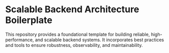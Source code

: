 # Scalable Backend Architecture Boilerplate

This repository provides a foundational template for building reliable, high-performance, and scalable backend systems. It incorporates best practices and tools to ensure robustness, observability, and maintainability.
